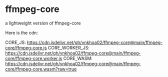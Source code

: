 # ffmpeg-core
a lightweight version of ffmpeg-core


Here is the cdn:

CORE_JS: https://cdn.jsdelivr.net/gh/vnkhoa02/ffmpeg-core@main/ffmpeg-core/ffmpeg-core.js
CORE_WORKER_JS: https://cdn.jsdelivr.net/gh/vnkhoa02/ffmpeg-core@main/ffmpeg-core/ffmpeg-core.worker.js
CORE_WASM: https://cdn.jsdelivr.net/gh/vnkhoa02/ffmpeg-core@main/ffmpeg-core/ffmpeg-core.wasm?raw=true
